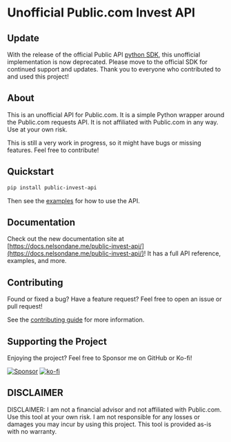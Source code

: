# Unofficial Public.com Invest API

## Update
With the release of the official Public API [python SDK](https://github.com/PublicDotCom/publicdotcom-py), this unofficial implementation is now deprecated. Please move to the official SDK for continued support and updates. Thank you to everyone who contributed to and used this project!

## About
This is an unofficial API for Public.com. It is a simple Python wrapper around the Public.com requests API. It is not affiliated with Public.com in any way. Use at your own risk.

This is still a very work in progress, so it might have bugs or missing features. Feel free to contribute!

## Quickstart

```bash
pip install public-invest-api
```

Then see the [examples](https://docs.nelsondane.me/public-invest-api/examples.html) for how to use the API.

## Documentation
Check out the new documentation site at [https://docs.nelsondane.me/public-invest-api/](https://docs.nelsondane.me/public-invest-api/)! It has a full API reference, examples, and more.

## Contributing
Found or fixed a bug? Have a feature request? Feel free to open an issue or pull request!

See the [contributing guide](https://docs.nelsondane.me/public-invest-api/contributing.html) for more information.

## Supporting the Project
Enjoying the project? Feel free to Sponsor me on GitHub or Ko-fi!

[![Sponsor](https://img.shields.io/badge/sponsor-30363D?style=for-the-badge&logo=GitHub-Sponsors&logoColor=#white)](https://github.com/sponsors/NelsonDane)
[![ko-fi](https://img.shields.io/badge/Ko--fi-F16061?style=for-the-badge&logo=ko-fi&logoColor=white
)](https://ko-fi.com/X8X6LFCI0)

## DISCLAIMER
DISCLAIMER: I am not a financial advisor and not affiliated with Public.com. Use this tool at your own risk. I am not responsible for any losses or damages you may incur by using this project. This tool is provided as-is with no warranty.
